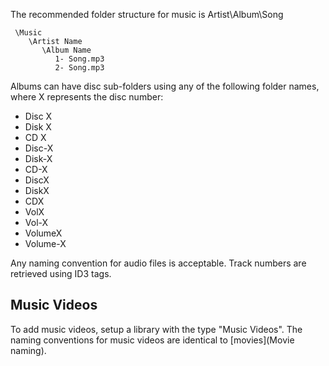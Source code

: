 The recommended folder structure for music is Artist\Album\Song

```
 \Music
    \Artist Name
       \Album Name
          1- Song.mp3
          2- Song.mp3
```

Albums can have disc sub-folders using any of the following folder names, where X represents the disc number:
 
- Disc X
- Disk X
- CD X
- Disc-X
- Disk-X
- CD-X
- DiscX
- DiskX
- CDX
- VolX
- Vol-X
- VolumeX
- Volume-X

Any naming convention for audio files is acceptable. Track numbers are retrieved using ID3 tags.

## Music Videos

To add music videos, setup a library with the type "Music Videos". The naming conventions for music videos are identical to [movies](Movie naming).